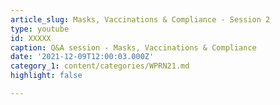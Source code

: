 ```yaml
---
article_slug: Masks, Vaccinations & Compliance - Session 2
type: youtube
id: XXXXX
caption: Q&A session - Masks, Vaccinations & Compliance
date: '2021-12-09T12:00:03.000Z'
category_1: content/categories/WPRN21.md
highlight: false

---
```

